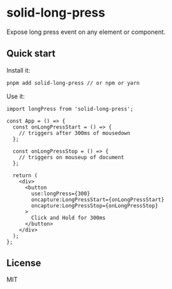 # solid-long-press

Expose long press event on any element or component.

## Quick start

Install it:

```bash
pnpm add solid-long-press // or npm or yarn
```

Use it:

```tsx
import longPress from 'solid-long-press';

const App = () => {
  const onLongPressStart = () => {
    // triggers after 300ms of mousedown
  };

  const onLongPressStop = () => {
    // triggers on mouseup of document
  };

  return (
    <div>
      <button
        use:longPress={300}
        oncapture:LongPressStart={onLongPressStart}
        oncapture:LongPressStop={onLongPressStop}
      >
        Click and Hold for 300ms
      </button>
    </div>
  );
};
```

## License

MIT
